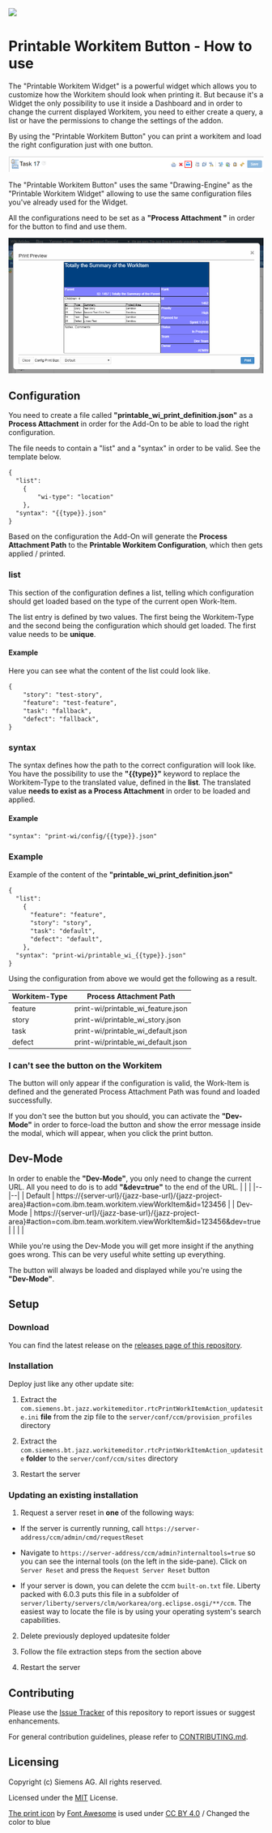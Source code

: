 ![](https://github.com/jazz-community/rtc-print-workitem-action/workflows/npm%20build/badge.svg)

# Printable Workitem Button - How to use

The "Printable Workitem Widget" is a powerful widget which allows you to customize how the Workitem should look when printing it. But because it's a Widget the only possibility to use it inside a Dashboard and in order to change the current displayed Workitem, you need to either create a query, a list or have the permissions to change the settings of the addon. 

By using the "Printable Workitem Button" you can print a workitem and load the right configuration just with one button.

![image](documentation/images/printable-workitem-button-button.png)

The "Printable Workitem Button" uses the same "Drawing-Engine" as the "Printable Workitem Widget" allowing to use the same configuration files you've already used for the Widget.

All the configurations need to be set as a **"Process Attachment "** in order for the button to find and use them.

![image](documentation/images/printable-workitem-button-preview.png)

## Configuration

You need to create a file called **"printable_wi_print_definition.json"** as a **Process Attachment** in order for the Add-On to be able to load the right configuration.

The file needs to contain a "list" and a "syntax" in order to be valid. See the template below.

    {
	  "list":
	    {
		    "wi-type": "location"
	    },
	  "syntax": "{{type}}.json"
	} 

Based on the configuration the Add-On will generate the **Process Attachment Path** to the **Printable Workitem Configuration**, which then gets applied / printed.

### list
This section of the configuration defines a list, telling which configuration should get loaded based on the type of the current open Work-Item.

The list entry is defined by two values. The first being the Workitem-Type and the second being the configuration which should get loaded. The first value needs to be **unique**.

#### Example

Here you can see what the content of the list could look like.

	{
		"story": "test-story",
		"feature": "test-feature",
		"task": "fallback",
		"defect": "fallback",
	}

### syntax

The syntax defines how the path to the correct configuration will look like.
You have the possibility to use the **"{{type}}"** keyword to replace the Workitem-Type to the translated value, defined in the **list**. The translated value **needs to exist as a Process Attachment** in order to be loaded and applied.

#### Example

	"syntax": "print-wi/config/{{type}}.json"

### Example 
Example of the content of the **"printable_wi_print_definition.json"**

    {
	  "list":
	    {
	      "feature": "feature",		   
	      "story": "story",
		  "task": "default",
		  "defect": "default",
	    },
	  "syntax": "print-wi/printable_wi_{{type}}.json"
	} 

Using the configuration from above we would get the following as a result.

| Workitem-Type | Process Attachment Path |
|--|--|
| feature | print-wi/printable_wi_feature.json |
| story | print-wi/printable_wi_story.json |
| task | print-wi/printable_wi_default.json |
| defect | print-wi/printable_wi_default.json |

### I can't see the button on the Workitem
The button will only appear if the configuration is valid, the Work-Item is defined and the generated Process Attachment Path was found and loaded successfully.

If you don't see the button but you should, you can activate the **"Dev-Mode"** in order to force-load the button and show the error message inside the modal, which will appear, when you click the print button.

## Dev-Mode
In order to enable the **"Dev-Mode"**, you only need to change the current URL. All you need to do is to add **"&dev=true"** to the end of the URL.
| | |
|--|--|
| Default | https://{server-url}/{jazz-base-url}/{jazz-project-area}#action=com.ibm.team.workitem.viewWorkItem&id=123456 |
| Dev-Mode | https://{server-url}/{jazz-base-url}/{jazz-project-area}#action=com.ibm.team.workitem.viewWorkItem&id=123456&dev=true |
| | |

While you're using the Dev-Mode you will get more insight if the anything goes wrong. This can be very useful white setting up everything.

The button will always be loaded and displayed while you're using the **"Dev-Mode"**.

## Setup

### Download

You can find the latest release on the [releases page of this repository](https://github.com/jazz-community/rtc-print-workitem-action/releases).

### Installation

Deploy just like any other update site:

1. Extract the `com.siemens.bt.jazz.workitemeditor.rtcPrintWorkItemAction_updatesite.ini`  **file** from the zip file to the `server/conf/ccm/provision_profiles` directory

2. Extract the `com.siemens.bt.jazz.workitemeditor.rtcPrintWorkItemAction_updatesite`  **folder** to the `server/conf/ccm/sites` directory

3. Restart the server

### Updating an existing installation

1. Request a server reset in **one** of the following ways:

* If the server is currently running, call `https://server-address/ccm/admin/cmd/requestReset`

* Navigate to `https://server-address/ccm/admin?internaltools=true` so you can see the internal tools (on the left in the side-pane). Click on `Server Reset` and press the `Request Server Reset` button

* If your server is down, you can delete the ccm `built-on.txt` file. Liberty packed with 6.0.3 puts this file in a subfolder of `server/liberty/servers/clm/workarea/org.eclipse.osgi/**/ccm`. The easiest way to locate the file is by using your operating system's search capabilities.

2. Delete previously deployed updatesite folder

3. Follow the file extraction steps from the section above

4. Restart the server

## Contributing

Please use the [Issue Tracker](https://github.com/jazz-community/rtc-print-workitem-action/issues) of this repository to report issues or suggest enhancements.

For general contribution guidelines, please refer to [CONTRIBUTING.md](https://github.com/jazz-community/welcome/blob/master/CONTRIBUTING.md).

## Licensing

Copyright (c) Siemens AG. All rights reserved.

Licensed under the [MIT](https://github.com/jazz-community/rtc-print-workitem-action/blob/master/LICENSE) License.

[The print icon](https://github.com/jazz-community/rtc-print-workitem-action/blob/master/resources/images/icons/print-icon.png) by [Font Awesome](https://fontawesome.com/) is used under [CC BY 4.0](https://creativecommons.org/licenses/by/4.0/) / Changed the color to blue
